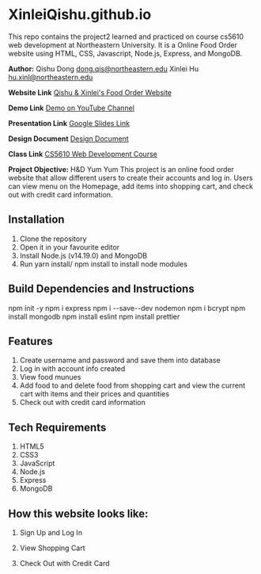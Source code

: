 
# XinleiQishu.github.io
This repo contains the project2 learned and practiced on course cs5610 web development at Northeastern University. It is a Online Food Order website using HTML, CSS, Javascript, Node.js, Express, and MongoDB.

**Author:**
 Qishu Dong
 dong.qis@northeastern.edu
 Xinlei Hu
 hu.xinl@northeastern.edu

**Website Link**
[Qishu & Xinlei's Food Order Website](https://github.com/EuniceDong/XinleiQishu.github.io)

**Demo Link**
[Demo on YouTube Channel](https://youtu.be/Fda4ZuCUMNc)

**Presentation Link**
[Google Slides Link](https://docs.google.com/presentation/d/1TkU3MJmvJP7nsuAB8f04KrqlzX56LS8pA0YLoxvltoE/edit#slide=id.p)

**Design Document**
[Design Document](https://www.figma.com/file/UqR0N3RXMVXbR65ZFxcX3A/Untitled?node-id=0%3A1)

**Class Link**
[CS5610 Web Development Course](https://johnguerra.co/classes/webDevelopment_fall_2022/)


**Project Objective:**
H&D Yum Yum 
This project is an online food order website that allow different users to create their accounts and log in. Users can view menu on the Homepage, add items into shopping cart, and check out with credit card information.
 

## Installation
1. Clone the repository
2. Open it in your favourite editor
3. Install Node.js (v14.19.0) and MongoDB
4. Run yarn install/ npm install to install node modules



## Build Dependencies and Instructions
npm init -y
npm i express
npm i --save--dev nodemon
npm i bcrypt
npm install mongodb
npm install eslint
npm install prettier


## Features
1. Create username and password and save them into database
2. Log in with account info created
3. View food munues
4. Add food to and delete food from shopping cart and view the current cart with items and their prices and quantities
5. Check out with credit card information


## Tech Requirements
1. HTML5
2. CSS3
3. JavaScript
4. Node.js
5. Express
6. MongoDB


## How this website looks like:
1. Sign Up and Log In

2. View Shopping Cart 

3. Check Out with Credit Card
